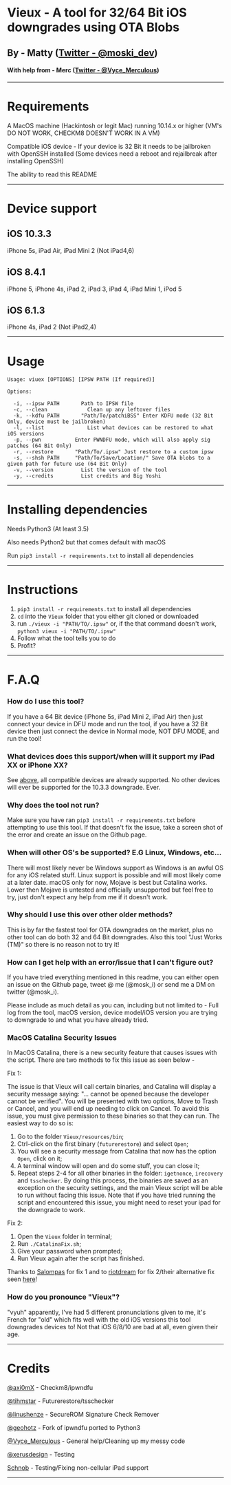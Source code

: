 # Vieux - A tool for 32/64 Bit iOS downgrades using OTA Blobs

## By - Matty ([Twitter - @moski_dev](https://twitter.com/moski_dev))
#### With help from - Merc ([Twitter - @Vyce_Merculous](https://twitter.com/Vyce_Merculous))

-----------------
# Requirements
A MacOS machine (Hackintosh or legit Mac) running 10.14.x or higher (VM's DO NOT WORK, CHECKM8 DOESN'T WORK IN A VM)

Compatible iOS device - If your device is 32 Bit it needs to be jailbroken with OpenSSH installed (Some devices need a reboot and rejailbreak after installing OpenSSH)

The ability to read this README

-----------------
# Device support

## iOS 10.3.3
iPhone 5s, iPad Air, iPad Mini 2 (Not iPad4,6)

## iOS 8.4.1
iPhone 5, iPhone 4s, iPad 2, iPad 3, iPad 4, iPad Mini 1, iPod 5

## iOS 6.1.3
iPhone 4s, iPad 2 (Not iPad2,4)

-----------------

# Usage
```
Usage: viuex [OPTIONS] [IPSW PATH (If required)]

Options:

  -i, --ipsw PATH		Path to IPSW file
  -c, --clean			  Clean up any leftover files
  -k, --kdfu PATH		"Path/To/patchiBSS" Enter KDFU mode (32 Bit Only, device must be jailbroken)
  -l, --list			  List what devices can be restored to what iOS versions
  -p, --pwn           Enter PWNDFU mode, which will also apply sig patches (64 Bit Only)
  -r, --restore		  "Path/To/.ipsw" Just restore to a custom ipsw
  -s, --shsh PATH	  "Path/To/Save/Location/" Save OTA blobs to a given path for future use (64 Bit Only)
  -v, --version			List the version of the tool
  -y, --credits			List credits and Big Yoshi

```



-----------------
# Installing dependencies

Needs Python3 (At least 3.5)

Also needs Python2 but that comes default with macOS

Run `pip3 install -r requirements.txt` to install all dependencies

-----------------
# Instructions

1. `pip3 install -r requirements.txt` to install all dependencies
2. `cd` into the `Vieux` folder that you either git cloned or downloaded
3. run `./vieux -i "PATH/TO/.ipsw"` or, if the that command doesn't work, `python3 vieux -i "PATH/TO/.ipsw"`
4. Follow what the tool tells you to do
5. Profit?
-----------------
# F.A.Q
### How do I use this tool?
If you have a 64 Bit device (iPhone 5s, iPad Mini 2, iPad Air) then just connect your device in DFU mode and run the tool, if you have a 32 Bit device then just connect the device in Normal mode, NOT DFU MODE, and run the tool!

### What devices does this support/when will it support my iPad XX or iPhone XX?
See [above](#device-support), all compatible devices are already supported. No other devices will ever be supported for the 10.3.3 downgrade. Ever.

### Why does the tool not run?
Make sure you have ran `pip3 install -r requirements.txt` before attempting to use this tool. If that doesn't fix the issue, take a screen shot of the error and create an issue on the Github page.

### When will other OS's be supported? E.G Linux, Windows, etc...
There will most likely never be Windows support as Windows is an awful OS for any iOS related stuff. Linux support is possible and will most likely come at a later date. macOS only for now, Mojave is best but Catalina works. Lower then Mojave is untested and officially unsupported but feel free to try, just don't expect any help from me if it doesn't work.

### Why should I use this over other older methods?
This is by far the fastest tool for OTA downgrades on the market, plus no other tool can do both 32 and 64 Bit downgrades. Also this tool "Just Works (TM)" so there is no reason not to try it!

### How can I get help with an error/issue that I can't figure out?
If you have tried everything mentioned in this readme, you can either open an issue on the Github page, tweet @ me (@mosk_i) or send me a DM on twitter (@mosk_i).

Please include as much detail as you can, including but not limited to - Full log from the tool, macOS version, device model/iOS version you are trying to downgrade to and what you have already tried.

### MacOS Catalina Security Issues
In MacOS Catalina, there is a new security feature that causes issues with the script. There are two methods to fix this issue as seen below -

Fix 1:

The issue is that Vieux will call certain binaries, and Catalina will display a security message saying: "... cannot be opened because the developer cannot be verified". You will be presented with two options, Move to Trash or Cancel, and you will end up needing to click on Cancel. To avoid this issue, you must give permission to these binaries so that they can run. The easiest way to do so is:
1. Go to the folder `Vieux/resources/bin`;
2. Ctrl-click on the first binary (`futurerestore`) and select `Open`;
3. You will see a security message from Catalina that now has the option `Open`, click on it;
4. A terminal window will open and do some stuff, you can close it;
5. Repeat steps 2-4 for all other binaries in the folder: `igetnonce`, `irecovery` and `tsschecker`.
By doing this process, the binaries are saved as an exception on the security settings, and the main Vieux script will be able to run without facing this issue.
Note that if you have tried running the script and encountered this issue, you might need to reset your ipad for the downgrade to work.

Fix 2:

1. Open the `Vieux` folder in terminal;
2. Run `./CatalinaFix.sh`;
3. Give your password when prompted;
4. Run Vieux again after the script has finished. 

Thanks to [Salompas](https://github.com/Salompas) for fix 1 and to [riotdream](https://github.com/riotdream) for fix 2/their alternative fix seen [here](https://github.com/MatthewPierson/Vieux/issues/126#issuecomment-612641213)!

### How do you pronounce "Vieux"?
"vyuh" apparently, I've had 5 different pronunciations given to me, it's French for "old" which fits well with the old iOS versions this tool downgrades devices to! Not that iOS 6/8/10 are bad at all, even given their age.

-----------------
# Credits

[@axi0mX](https://twitter.com/axi0mX) - Checkm8/ipwndfu

[@tihmstar](https://twitter.com/tihmstar) - Futurerestore/tsschecker

[@linushenze](https://twitter.com/LinusHenze) - SecureROM Signature Check Remover

[@geohotz](https://twitter.com/realGeorgeHotz) - Fork of ipwndfu ported to Python3

[@Vyce_Merculous](https://twitter.com/Vyce_Merculous) - General help/Cleaning up my messy code

[@xerusdesign](https://twitter.com/xerusdesign) - Testing

[Schnob](https://github.com/Schnob) - Testing/Fixing non-cellular iPad support

-----------------
